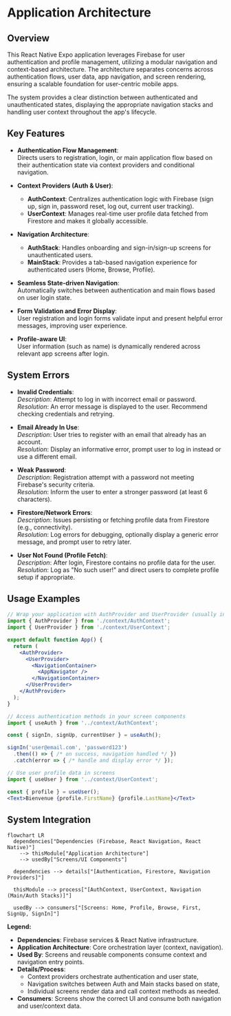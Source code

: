 # Application Architecture

## Overview
This React Native Expo application leverages Firebase for user authentication and profile management, utilizing a modular navigation and context-based architecture. The architecture separates concerns across authentication flows, user data, app navigation, and screen rendering, ensuring a scalable foundation for user-centric mobile apps.

The system provides a clear distinction between authenticated and unauthenticated states, displaying the appropriate navigation stacks and handling user context throughout the app's lifecycle.

## Key Features

- **Authentication Flow Management**:  
  Directs users to registration, login, or main application flow based on their authentication state via context providers and conditional navigation.

- **Context Providers (Auth & User)**:  
  - **AuthContext**: Centralizes authentication logic with Firebase (sign up, sign in, password reset, log out, current user tracking).
  - **UserContext**: Manages real-time user profile data fetched from Firestore and makes it globally accessible.

- **Navigation Architecture**:
  - **AuthStack**: Handles onboarding and sign-in/sign-up screens for unauthenticated users.
  - **MainStack**: Provides a tab-based navigation experience for authenticated users (Home, Browse, Profile).

- **Seamless State-driven Navigation**:  
  Automatically switches between authentication and main flows based on user login state.

- **Form Validation and Error Display**:  
  User registration and login forms validate input and present helpful error messages, improving user experience.

- **Profile-aware UI**:  
  User information (such as name) is dynamically rendered across relevant app screens after login.

## System Errors

- **Invalid Credentials**:  
  *Description*: Attempt to log in with incorrect email or password.  
  *Resolution*: An error message is displayed to the user. Recommend checking credentials and retrying.

- **Email Already In Use**:  
  *Description*: User tries to register with an email that already has an account.  
  *Resolution*: Display an informative error, prompt user to log in instead or use a different email.

- **Weak Password**:  
  *Description*: Registration attempt with a password not meeting Firebase's security criteria.  
  *Resolution*: Inform the user to enter a stronger password (at least 6 characters).

- **Firestore/Network Errors**:  
  *Description*: Issues persisting or fetching profile data from Firestore (e.g., connectivity).  
  *Resolution*: Log errors for debugging, optionally display a generic error message, and prompt user to retry later.

- **User Not Found (Profile Fetch)**:  
  *Description*: After login, Firestore contains no profile data for the user.  
  *Resolution*: Log as "No such user!" and direct users to complete profile setup if appropriate.

## Usage Examples

```jsx
// Wrap your application with AuthProvider and UserProvider (usually in App.js)
import { AuthProvider } from './context/AuthContext';
import { UserProvider } from './context/UserContext';

export default function App() {
  return (
    <AuthProvider>
      <UserProvider>
        <NavigationContainer>
          <AppNavigator />
        </NavigationContainer>
      </UserProvider>
    </AuthProvider>
  );
}
```

```jsx
// Access authentication methods in your screen components
import { useAuth } from '../context/AuthContext';

const { signIn, signUp, currentUser } = useAuth();

signIn('user@email.com', 'password123')
  .then(() => { /* on success, navigation handled */ })
  .catch(error => { /* handle and display error */ });
```

```jsx
// Use user profile data in screens
import { useUser } from '../context/UserContext';

const { profile } = useUser();
<Text>Bienvenue {profile.FirstName} {profile.LastName}</Text>
```

## System Integration

```mermaid
flowchart LR
  dependencies["Dependencies (Firebase, React Navigation, React Native)"]
    --> thisModule["Application Architecture"]
    --> usedBy["Screens/UI Components"]

  dependencies --> details["[Authentication, Firestore, Navigation Providers]"]

  thisModule --> process["[AuthContext, UserContext, Navigation (Main/Auth Stacks)]"]

  usedBy --> consumers["[Screens: Home, Profile, Browse, First, SignUp, SignIn]"]
```

**Legend:**
- **Dependencies**: Firebase services & React Native infrastructure.
- **Application Architecture**: Core orchestration layer (context, navigation).
- **Used By**: Screens and reusable components consume context and navigation entry points.
- **Details/Process**: 
  - Context providers orchestrate authentication and user state,
  - Navigation switches between Auth and Main stacks based on state,
  - Individual screens render data and call context methods as needed.
- **Consumers**: Screens show the correct UI and consume both navigation and user/context data.